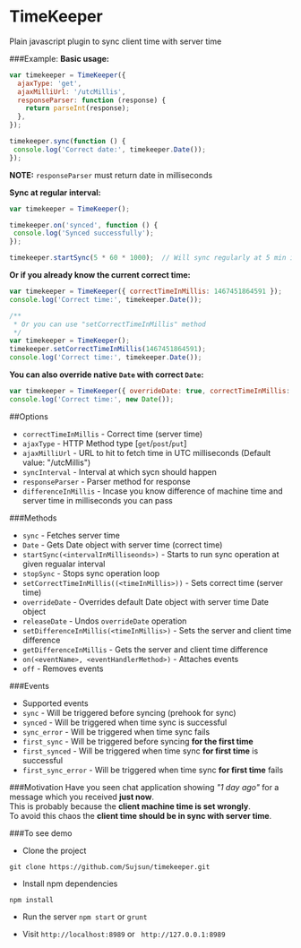 # TimeKeeper
Plain javascript plugin to sync client time with server time

###Example:
**Basic usage:**
```javascript
var timekeeper = TimeKeeper({
  ajaxType: 'get',
  ajaxMilliUrl: '/utcMillis',
  responseParser: function (response) {
    return parseInt(response);
  },
});

timekeeper.sync(function () {
 console.log('Correct date:', timekeeper.Date());
});
```
**NOTE:** `responseParser` must return date in milliseconds

**Sync at regular interval:**
```javascript
var timekeeper = TimeKeeper();

timekeeper.on('synced', function () {
 console.log('Synced successfully');
});

timekeeper.startSync(5 * 60 * 1000);  // Will sync regularly at 5 min interval
```

**Or if you already know the current correct time:**
```javascript
var timekeeper = TimeKeeper({ correctTimeInMillis: 1467451864591 });
console.log('Correct time:', timekeeper.Date());

/**
 * Or you can use "setCorrectTimeInMillis" method
 */
var timekeeper = TimeKeeper();
timekeeper.setCorrectTimeInMillis(1467451864591);
console.log('Correct time:', timekeeper.Date());
```

**You can also override native `Date` with correct `Date`:**
```javascript
var timekeeper = TimeKeeper({ overrideDate: true, correctTimeInMillis: 1467451864591 });
console.log('Correct time:', new Date());
```

##Options
- `correctTimeInMillis` - Correct time (server time)
- `ajaxType` - HTTP Method type [`get`/`post`/`put`]
- `ajaxMilliUrl` - URL to hit to fetch time in UTC milliseconds (Default value: "/utcMillis")
- `syncInterval` - Interval at which sycn should happen
- `responseParser` - Parser method for response
- `differenceInMillis` - Incase you know difference of machine time and server time in milliseconds you can pass

###Methods
- `sync` - Fetches server time
- `Date` - Gets Date object with server time (correct time)
- `startSync(<intervalInMilliseonds>)` - Starts to run sync operation at given regualar interval
- `stopSync` - Stops sync operation loop
- `setCorrectTimeInMillis((<timeInMillis>))` - Sets correct time (server time)
- `overrideDate` - Overrides default Date object with server time Date object
- `releaseDate` - Undos `overrideDate` operation
- `setDifferenceInMillis(<timeInMillis>)` - Sets the server and client time difference
- `getDifferenceInMillis` - Gets the server and client time difference
- `on(<eventName>, <eventHandlerMethod>)` - Attaches events
- `off` - Removes events

###Events
- Supported events
 - `sync` - Will be triggered before syncing (prehook for sync)
 - `synced` - Will be triggered when time sync is successful
 - `sync_error` - Will be triggered when time sync fails
 - `first_sync` - Will be triggered before syncing **for the first time**
 - `first_synced` - Will be triggered when time sync **for first time** is successful
 - `first_sync_error` - Will be triggered when time sync **for first time** fails

###Motivation
Have you seen chat application showing _"1 day ago"_ for a message which you received **just now**. <br/>
This is probably because the **client machine time is set wrongly**. <br/>
To avoid this chaos the **client time should be in sync with server time**. <br/>

###To see demo
- Clone the project
```
git clone https://github.com/Sujsun/timekeeper.git
```

- Install npm dependencies
```
npm install 
```

- Run the server
`npm start` or `grunt`

- Visit
`http://localhost:8989` or ` http://127.0.0.1:8989`
